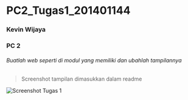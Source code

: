 # PC2_Tugas1_201401144
### Kevin Wijaya
### PC 2


###### Buatlah web seperti di modul yang memiliki dan ubahlah tampilannya 
> Screenshot tampilan dimasukkan dalam readme

![Screenshot Tugas 1](https://user-images.githubusercontent.com/74670022/196228594-590e6041-c0d1-4ebc-bd6e-9a72d1526ae4.jpg)
